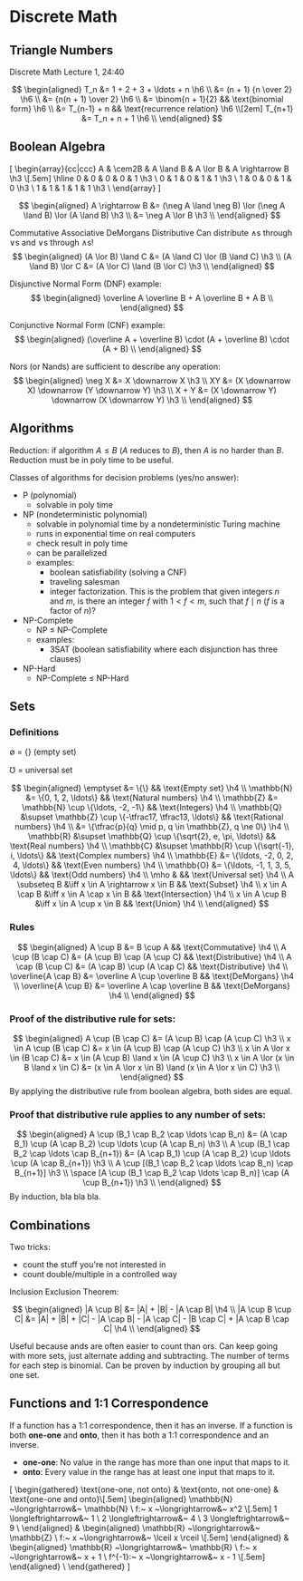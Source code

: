 # Discrete Math

## Triangle Numbers
Discrete Math Lecture 1, 24:40

$$
\begin{aligned}
  T_n &= 1 + 2 + 3 + \ldots + n                \h6 \\
  &= (n + 1) {n \over 2}                       \h6 \\
  &= {n(n + 1) \over 2}                        \h6 \\
  &= \binom{n + 1}{2} && \text{binomial form}  \h6 \\
  &= T_{n-1} + n && \text{recurrence relation} \h6 \\[2em]
  T_{n+1} &= T_n + n + 1                       \h6 \\
\end{aligned}
$$

## Boolean Algebra

\[
  \begin{array}{cc|ccc}
    A & \cem2B & A \land B & A \lor B & A \rightarrow B \h3 \\[.5em]
    \hline
    0 & 0 & 0 & 0 & 1 \h3 \\
    0 & 1 & 0 & 1 & 1 \h3 \\
    1 & 0 & 0 & 1 & 0 \h3 \\
    1 & 1 & 1 & 1 & 1 \h3 \\
  \end{array}
\]

$$
\begin{aligned}
  A \rightarrow B &= (\neg A \land \neg B) \lor (\neg A \land B) \lor (A \land B) \h3 \\
  &= \neg A \lor B \h3 \\
\end{aligned}
$$

Commutative
Associative
DeMorgans
Distributive
Can distribute $\land$s through $\lor$s and $\lor$s through $\land$s!
$$
\begin{aligned}
  (A \lor B) \land C &= (A \land C) \lor (B \land C) \h3 \\
  (A \land B) \lor C &= (A \lor C) \land (B \lor C)  \h3 \\
\end{aligned}
$$

Disjunctive Normal Form (DNF) example:
$$
\begin{aligned}
  \overline A \overline B + A \overline B + A B \\
\end{aligned}
$$

Conjunctive Normal Form (CNF) example:
$$
\begin{aligned}
  (\overline A + \overline B) \cdot (A + \overline B) \cdot (A + B) \\
\end{aligned}
$$

Nors (or Nands) are sufficient to describe any operation:
$$
\begin{aligned}
  \neg X &= X \downarrow X \h3 \\
  XY &= (X \downarrow X) \downarrow (Y \downarrow Y) \h3 \\
  X + Y &= (X \downarrow Y) \downarrow (X \downarrow Y) \h3 \\
\end{aligned}
$$

## Algorithms

Reduction: if algorithm $A \le B$ ($A$ reduces to $B$), then $A$ is no harder than $B$. Reduction must be in poly time to be useful.

Classes of algorithms for decision problems (yes/no answer):

  - P (polynomial)
    - solvable in poly time
  - NP (nondeterministic polynomial)
    - solvable in polynomial time by a nondeterministic Turing machine
    - runs in exponential time on real computers
    - check result in poly time
    - can be parallelized
    - examples:
      - boolean satisfiability (solving a CNF)
      - traveling salesman
      - integer factorization. This is the problem that given integers $n$ and $m$, is there an integer $f$ with $1 < f < m$, such that $f \mid n$ ($f$ is a factor of $n$)?
  - NP-Complete
    - NP $\le$ NP-Complete
    - examples:
      - 3SAT (boolean satisfiability where each disjunction has three clauses)
  - NP-Hard
    - NP-Complete $\le$ NP-Hard

## Sets

### Definitions

$\emptyset$ = $\{ \}$ (empty set)

$\mho$ = universal set

$$
\begin{aligned}
  \emptyset  &=                       \{\}                                    && \text{Empty set}        \h4 \\
  \mathbb{N} &=                       \{0, 1, 2, \ldots\}                     && \text{Natural numbers}  \h4 \\
  \mathbb{Z} &=       \mathbb{N} \cup \{\ldots, -2, -1\}                      && \text{Integers}         \h4 \\
  \mathbb{Q} &\supset \mathbb{Z} \cup \{-\tfrac17, \tfrac13, \ldots\}         && \text{Rational numbers} \h4 \\
             &=                       \{\tfrac{p}{q} \mid p, q \in \mathbb{Z}, q \ne 0\}                 \h4 \\
  \mathbb{R} &\supset \mathbb{Q} \cup \{\sqrt{2}, e, \pi, \ldots\}            && \text{Real numbers}     \h4 \\
  \mathbb{C} &\supset \mathbb{R} \cup \{\sqrt{-1}, i, \ldots\}                && \text{Complex numbers}  \h4 \\
  \mathbb{E} &=                       \{\ldots, -2, 0, 2, 4, \ldots\}         && \text{Even numbers}     \h4 \\
  \mathbb{O} &=                       \{\ldots, -1, 1, 3, 5, \ldots\}         && \text{Odd numbers}      \h4 \\
  \mho       &                                                                && \text{Universal set}    \h4 \\
  A \subseteq  B &\iff x \in A \rightarrow x \in B && \text{Subset}       \h4 \\
  x \in A \cap B &\iff x \in A \cap x \in B        && \text{Intersection} \h4 \\
  x \in A \cup B &\iff x \in A \cup x \in B        && \text{Union}        \h4 \\
\end{aligned}
$$

### Rules

$$
\begin{aligned}
  A \cup B &= B \cup A && \text{Commutative}                              \h4 \\
  A \cup (B \cap C) &= (A \cup B) \cap (A \cup C) && \text{Distributive}  \h4 \\
  A \cap (B \cup C) &= (A \cap B) \cup (A \cap C) && \text{Distributive}  \h4 \\
  \overline{A \cap B} &= \overline A \cup \overline B && \text{DeMorgans} \h4 \\
  \overline{A \cup B} &= \overline A \cap \overline B && \text{DeMorgans} \h4 \\
\end{aligned}
$$

### Proof of the distributive rule for sets:
$$
\begin{aligned}
  A \cup (B \cap C) &= (A \cup B) \cap (A \cup C) \h3 \\
  x \in A \cup (B \cap C) &= x \in (A \cup B) \cap (A \cup C) \h3 \\
  x \in A \lor x \in (B \cap C) &= x \in (A \cup B) \land x \in (A \cup C) \h3 \\
  x \in A \lor (x \in B \land x \in C) &= (x \in A \lor x \in B) \land (x \in A \lor x \in C) \h3 \\
\end{aligned}
$$
By applying the distributive rule from boolean algebra, both sides are equal.

### Proof that distributive rule applies to any number of sets:
$$
\begin{aligned}
  A \cup (B_1 \cap B_2 \cap \ldots \cap B_n) &= (A \cap B_1) \cup (A \cap B_2) \cup \ldots \cup (A \cap B_n) \h3 \\
  A \cup (B_1 \cap B_2 \cap \ldots \cap B_{n+1}) &= (A \cap B_1) \cup (A \cap B_2) \cup \ldots \cup (A \cap B_{n+1}) \h3 \\
  A \cup [(B_1 \cap B_2 \cap \ldots \cap B_n) \cap B_{n+1}] \h3 \\
  \space [A \cup (B_1 \cap B_2 \cap \ldots \cap B_n)] \cap (A \cup B_{n+1}) \h3 \\
\end{aligned}
$$
By induction, bla bla bla.

## Combinations

Two tricks:

  - count the stuff you're not interested in
  - count double/multiple in a controlled way

Inclusion Exclusion Theorem:

$$
\begin{aligned}
  |A \cup B| &= |A| + |B| - |A \cap B| \h4 \\
  |A \cup B \cup C| &= |A| + |B| + |C| - |A \cap B| - |A \cap C| - |B \cap C| + |A \cap B \cap C| \h4 \\
\end{aligned}
$$

Useful because ands are often easier to count than ors.
Can keep going with more sets, just alternate adding and subtracting.
The number of terms for each step is binomial.
Can be proven by induction by grouping all but one set.

## Functions and 1:1 Correspondence

If a function has a 1:1 correspondence, then it has an inverse.
If a function is both **one-one** and **onto**, then it has both a 1:1 correspondence and an inverse.

  - **one-one**: No value in the range has more than one input that maps to it.
  - **onto**: Every value in the range has at least one input that maps to it.

\[
  \begin{gathered}
    \text{one-one, not onto} & \text{onto, not one-one} & \text{one-one and onto}\\[.5em]
    \begin{aligned}
        \mathbb{N} ~\longrightarrow&~ \mathbb{N} \\
        f:~ x ~\longrightarrow&~ x^2 \\[.5em]
        1 \longleftrightarrow&~ 1 \\
        2 \longleftrightarrow&~ 4 \\
        3 \longleftrightarrow&~ 9 \\
    \end{aligned} &
    \begin{aligned}
        \mathbb{R} ~\longrightarrow&~ \mathbb{Z} \\
        f:~ x ~\longrightarrow&~ \lceil x \rceil \\[.5em]
    \end{aligned} &
    \begin{aligned}
        \mathbb{R} ~\longrightarrow&~ \mathbb{R} \\
        f:~ x ~\longrightarrow&~ x + 1 \\
        f^{-1}:~ x ~\longrightarrow&~ x - 1 \\[.5em]
    \end{aligned} \\
  \end{gathered}
\]

